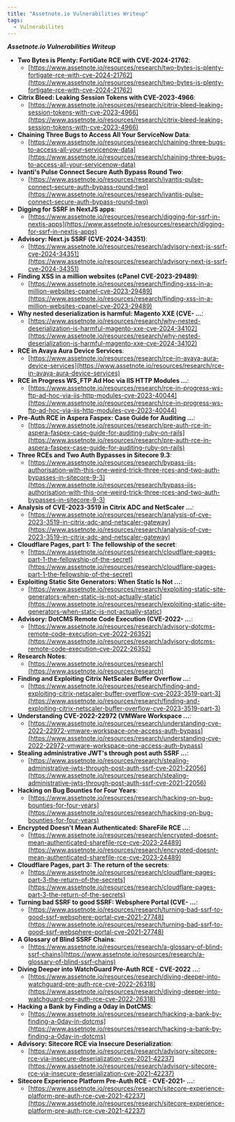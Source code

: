 ```yaml
---
title: "Assetnote.io Vulnerabilities Writeup"
tags:
  - Vulnerabilites
---
```


***Assetnote.io Vulnerabilities Writeup***

- **Two Bytes is Plenty: FortiGate RCE with CVE-2024-21762**:
  - [https://www.assetnote.io/resources/research/two-bytes-is-plenty-fortigate-rce-with-cve-2024-21762](https://www.assetnote.io/resources/research/two-bytes-is-plenty-fortigate-rce-with-cve-2024-21762)
- **Citrix Bleed: Leaking Session Tokens with CVE-2023-4966**:
  - [https://www.assetnote.io/resources/research/citrix-bleed-leaking-session-tokens-with-cve-2023-4966](https://www.assetnote.io/resources/research/citrix-bleed-leaking-session-tokens-with-cve-2023-4966)
- **Chaining Three Bugs to Access All Your ServiceNow Data**:
  - [https://www.assetnote.io/resources/research/chaining-three-bugs-to-access-all-your-servicenow-data](https://www.assetnote.io/resources/research/chaining-three-bugs-to-access-all-your-servicenow-data)
- **Ivanti's Pulse Connect Secure Auth Bypass Round Two**:
  - [https://www.assetnote.io/resources/research/ivantis-pulse-connect-secure-auth-bypass-round-two](https://www.assetnote.io/resources/research/ivantis-pulse-connect-secure-auth-bypass-round-two)
- **Digging for SSRF in NextJS apps**:
  - [https://www.assetnote.io/resources/research/digging-for-ssrf-in-nextjs-apps](https://www.assetnote.io/resources/research/digging-for-ssrf-in-nextjs-apps)
- **Advisory: Next.js SSRF (CVE-2024-34351)**:
  - [https://www.assetnote.io/resources/research/advisory-next-js-ssrf-cve-2024-34351](https://www.assetnote.io/resources/research/advisory-next-js-ssrf-cve-2024-34351)
- **Finding XSS in a million websites (cPanel CVE-2023-29489)**:
  - [https://www.assetnote.io/resources/research/finding-xss-in-a-million-websites-cpanel-cve-2023-29489](https://www.assetnote.io/resources/research/finding-xss-in-a-million-websites-cpanel-cve-2023-29489)
- **Why nested deserialization is harmful: Magento XXE (CVE- ...**:
  - [https://www.assetnote.io/resources/research/why-nested-deserialization-is-harmful-magento-xxe-cve-2024-34102](https://www.assetnote.io/resources/research/why-nested-deserialization-is-harmful-magento-xxe-cve-2024-34102)
- **RCE in Avaya Aura Device Services**:
  - [https://www.assetnote.io/resources/research/rce-in-avaya-aura-device-services](https://www.assetnote.io/resources/research/rce-in-avaya-aura-device-services)
- **RCE in Progress WS_FTP Ad Hoc via IIS HTTP Modules ...**:
  - [https://www.assetnote.io/resources/research/rce-in-progress-ws-ftp-ad-hoc-via-iis-http-modules-cve-2023-40044](https://www.assetnote.io/resources/research/rce-in-progress-ws-ftp-ad-hoc-via-iis-http-modules-cve-2023-40044)
- **Pre-Auth RCE in Aspera Faspex: Case Guide for Auditing ...**:
  - [https://www.assetnote.io/resources/research/pre-auth-rce-in-aspera-faspex-case-guide-for-auditing-ruby-on-rails](https://www.assetnote.io/resources/research/pre-auth-rce-in-aspera-faspex-case-guide-for-auditing-ruby-on-rails)
- **Three RCEs and Two Auth Bypasses in Sitecore 9.3**:
  - [https://www.assetnote.io/resources/research/bypass-iis-authorisation-with-this-one-weird-trick-three-rces-and-two-auth-bypasses-in-sitecore-9-3](https://www.assetnote.io/resources/research/bypass-iis-authorisation-with-this-one-weird-trick-three-rces-and-two-auth-bypasses-in-sitecore-9-3)
- **Analysis of CVE-2023-3519 in Citrix ADC and NetScaler ...**:
  - [https://www.assetnote.io/resources/research/analysis-of-cve-2023-3519-in-citrix-adc-and-netscaler-gateway](https://www.assetnote.io/resources/research/analysis-of-cve-2023-3519-in-citrix-adc-and-netscaler-gateway)
- **Cloudflare Pages, part 1: The fellowship of the secret**:
  - [https://www.assetnote.io/resources/research/cloudflare-pages-part-1-the-fellowship-of-the-secret](https://www.assetnote.io/resources/research/cloudflare-pages-part-1-the-fellowship-of-the-secret)
- **Exploiting Static Site Generators: When Static Is Not ...**:
  - [https://www.assetnote.io/resources/research/exploiting-static-site-generators-when-static-is-not-actually-static](https://www.assetnote.io/resources/research/exploiting-static-site-generators-when-static-is-not-actually-static)
- **Advisory: DotCMS Remote Code Execution (CVE-2022- ...**:
  - [https://www.assetnote.io/resources/research/advisory-dotcms-remote-code-execution-cve-2022-26352](https://www.assetnote.io/resources/research/advisory-dotcms-remote-code-execution-cve-2022-26352)
- **Research Notes**:
  - [https://www.assetnote.io/resources/research](https://www.assetnote.io/resources/research)
- **Finding and Exploiting Citrix NetScaler Buffer Overflow ...**:
  - [https://www.assetnote.io/resources/research/finding-and-exploiting-citrix-netscaler-buffer-overflow-cve-2023-3519-part-3](https://www.assetnote.io/resources/research/finding-and-exploiting-citrix-netscaler-buffer-overflow-cve-2023-3519-part-3)
- **Understanding CVE-2022-22972 (VMWare Workspace ...**:
  - [https://www.assetnote.io/resources/research/understanding-cve-2022-22972-vmware-workspace-one-access-auth-bypass](https://www.assetnote.io/resources/research/understanding-cve-2022-22972-vmware-workspace-one-access-auth-bypass)
- **Stealing administrative JWT's through post auth SSRF ...**:
  - [https://www.assetnote.io/resources/research/stealing-administrative-jwts-through-post-auth-ssrf-cve-2021-22056](https://www.assetnote.io/resources/research/stealing-administrative-jwts-through-post-auth-ssrf-cve-2021-22056)
- **Hacking on Bug Bounties for Four Years**:
  - [https://www.assetnote.io/resources/research/hacking-on-bug-bounties-for-four-years](https://www.assetnote.io/resources/research/hacking-on-bug-bounties-for-four-years)
- **Encrypted Doesn't Mean Authenticated: ShareFile RCE ...**:
  - [https://www.assetnote.io/resources/research/encrypted-doesnt-mean-authenticated-sharefile-rce-cve-2023-24489](https://www.assetnote.io/resources/research/encrypted-doesnt-mean-authenticated-sharefile-rce-cve-2023-24489)
- **Cloudflare Pages, part 3: The return of the secrets**:
  - [https://www.assetnote.io/resources/research/cloudflare-pages-part-3-the-return-of-the-secrets](https://www.assetnote.io/resources/research/cloudflare-pages-part-3-the-return-of-the-secrets)
- **Turning bad SSRF to good SSRF: Websphere Portal (CVE- ...**:
  - [https://www.assetnote.io/resources/research/turning-bad-ssrf-to-good-ssrf-websphere-portal-cve-2021-27748](https://www.assetnote.io/resources/research/turning-bad-ssrf-to-good-ssrf-websphere-portal-cve-2021-27748)
- **A Glossary of Blind SSRF Chains**:
  - [https://www.assetnote.io/resources/research/a-glossary-of-blind-ssrf-chains](https://www.assetnote.io/resources/research/a-glossary-of-blind-ssrf-chains)
- **Diving Deeper into WatchGuard Pre-Auth RCE - CVE-2022 ...**:
  - [https://www.assetnote.io/resources/research/diving-deeper-into-watchguard-pre-auth-rce-cve-2022-26318](https://www.assetnote.io/resources/research/diving-deeper-into-watchguard-pre-auth-rce-cve-2022-26318)
- **Hacking a Bank by Finding a 0day in DotCMS**:
  - [https://www.assetnote.io/resources/research/hacking-a-bank-by-finding-a-0day-in-dotcms](https://www.assetnote.io/resources/research/hacking-a-bank-by-finding-a-0day-in-dotcms)
- **Advisory: Sitecore RCE via Insecure Deserialization**:
  - [https://www.assetnote.io/resources/research/advisory-sitecore-rce-via-insecure-deserialization-cve-2021-42237](https://www.assetnote.io/resources/research/advisory-sitecore-rce-via-insecure-deserialization-cve-2021-42237)
- **Sitecore Experience Platform Pre-Auth RCE - CVE-2021- ...**:
  - [https://www.assetnote.io/resources/research/sitecore-experience-platform-pre-auth-rce-cve-2021-42237](https://www.assetnote.io/resources/research/sitecore-experience-platform-pre-auth-rce-cve-2021-42237)
